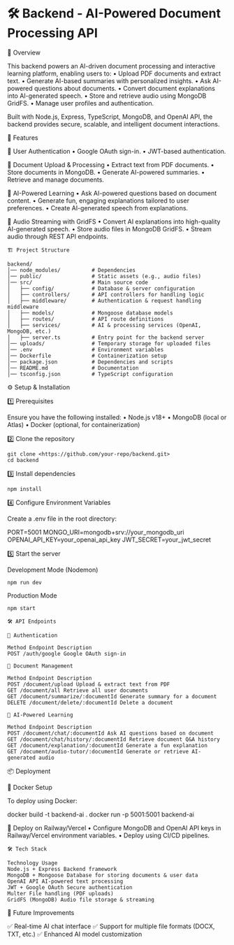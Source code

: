 # 🛠️ Backend - AI-Powered Document Processing API

📌 Overview

This backend powers an AI-driven document processing and interactive learning platform, enabling users to:
 • Upload PDF documents and extract text.
 • Generate AI-based summaries with personalized insights.
 • Ask AI-powered questions about documents.
 • Convert document explanations into AI-generated speech.
 • Store and retrieve audio using MongoDB GridFS.
 • Manage user profiles and authentication.

Built with Node.js, Express, TypeScript, MongoDB, and OpenAI API, the backend provides secure, scalable, and intelligent document interactions.

🚀 Features

🔹 User Authentication
 • Google OAuth sign-in.
 • JWT-based authentication.

🔹 Document Upload & Processing
 • Extract text from PDF documents.
 • Store documents in MongoDB.
 • Generate AI-powered summaries.
 • Retrieve and manage documents.

🔹 AI-Powered Learning
 • Ask AI-powered questions based on document content.
 • Generate fun, engaging explanations tailored to user preferences.
 • Create AI-generated speech from explanations.

🔹 Audio Streaming with GridFS
 • Convert AI explanations into high-quality AI-generated speech.
 • Store audio files in MongoDB GridFS.
 • Stream audio through REST API endpoints.

```
🏗️ Project Structure

backend/
│── node_modules/          # Dependencies
│── public/                # Static assets (e.g., audio files)
│── src/                   # Main source code
│   ├── config/            # Database & server configuration
│   ├── controllers/       # API controllers for handling logic
│   ├── middleware/        # Authentication & request handling middleware
│   ├── models/            # Mongoose database models
│   ├── routes/            # API route definitions
│   ├── services/          # AI & processing services (OpenAI, MongoDB, etc.)
│   ├── server.ts          # Entry point for the backend server
│── uploads/               # Temporary storage for uploaded files
│── .env                   # Environment variables
│── Dockerfile             # Containerization setup
│── package.json           # Dependencies and scripts
│── README.md              # Documentation
│── tsconfig.json          # TypeScript configuration
```

⚙️ Setup & Installation

1️⃣ Prerequisites

Ensure you have the following installed:
 • Node.js v18+
 • MongoDB (local or Atlas)
 • Docker (optional, for containerization)

2️⃣ Clone the repository

```
git clone <https://github.com/your-repo/backend.git>
cd backend
```

3️⃣ Install dependencies

```
npm install
```

4️⃣ Configure Environment Variables

Create a .env file in the root directory:

PORT=5001
MONGO_URI=mongodb+srv://your_mongodb_uri
OPENAI_API_KEY=your_openai_api_key
JWT_SECRET=your_jwt_secret

5️⃣ Start the server

Development Mode (Nodemon)

```
npm run dev
```

Production Mode

```
npm start
```

```
🛠️ API Endpoints

🔹 Authentication

Method Endpoint Description
POST /auth/google Google OAuth sign-in

🔹 Document Management

Method Endpoint Description
POST /document/upload Upload & extract text from PDF
GET /document/all Retrieve all user documents
GET /document/summarize/:documentId Generate summary for a document
DELETE /document/delete/:documentId Delete a document

🔹 AI-Powered Learning

Method Endpoint Description
POST /document/chat/:documentId Ask AI questions based on document
GET /document/chat/history/:documentId Retrieve document Q&A history
GET /document/explanation/:documentId Generate a fun explanation
GET /document/audio-tutor/:documentId Generate or retrieve AI-generated audio
```

📦 Deployment

🔹 Docker Setup

To deploy using Docker:

docker build -t backend-ai .
docker run -p 5001:5001 backend-ai

🔹 Deploy on Railway/Vercel
 • Configure MongoDB and OpenAI API keys in Railway/Vercel environment variables.
 • Deploy using CI/CD pipelines.

```
🛠️ Tech Stack

Technology Usage
Node.js + Express Backend framework
MongoDB + Mongoose Database for storing documents & user data
OpenAI API AI-powered text processing
JWT + Google OAuth Secure authentication
Multer File handling (PDF uploads)
GridFS (MongoDB) Audio file storage & streaming
```

📌 Future Improvements

✅ Real-time AI chat interface
✅ Support for multiple file formats (DOCX, TXT, etc.)
✅ Enhanced AI model customization
